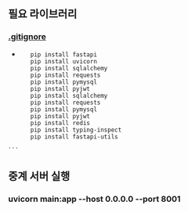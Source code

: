 ## 필요 라이브러리 
### [.gitignore](../../AI/.idea/.gitignore)

-    ```
        pip install fastapi
        pip install uvicorn
        pip install sqlalchemy
        pip install requests
        pip install pymysql
        pip install pyjwt
        pip install sqlalchemy
        pip install requests
        pip install pymysql
        pip install pyjwt
        pip install redis
        pip install typing-inspect
        pip install fastapi-utils
    ```

## 중계 서버 실행
### uvicorn main:app --host 0.0.0.0 --port 8001
